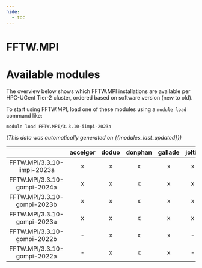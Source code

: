 ```yaml
---
hide:
  - toc
---
```


FFTW.MPI
========

# Available modules


The overview below shows which FFTW.MPI installations are available per HPC-UGent Tier-2 cluster, ordered based on software version (new to old).

To start using FFTW.MPI, load one of these modules using a `module load` command like:

```shell
module load FFTW.MPI/3.3.10-iimpi-2023a
```

*(This data was automatically generated on {{modules_last_updated}})*  

| |accelgor|doduo|donphan|gallade|joltik|shinx|
| :---: | :---: | :---: | :---: | :---: | :---: | :---: |
|FFTW.MPI/3.3.10-iimpi-2023a|x|x|x|x|x|x|
|FFTW.MPI/3.3.10-gompi-2024a|x|x|x|x|x|x|
|FFTW.MPI/3.3.10-gompi-2023b|x|x|x|x|x|x|
|FFTW.MPI/3.3.10-gompi-2023a|x|x|x|x|x|x|
|FFTW.MPI/3.3.10-gompi-2022b|-|x|x|x|-|-|
|FFTW.MPI/3.3.10-gompi-2022a|-|x|x|x|-|x|
